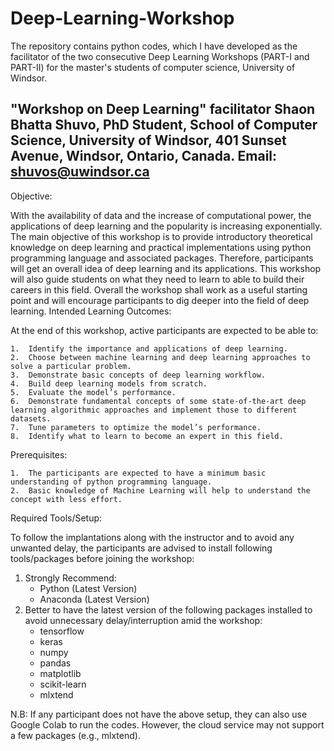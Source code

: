 # Deep-Learning-Workshop
The repository contains python codes, which I have developed as the facilitator of the two consecutive Deep Learning Workshops (PART-I and PART-II) for the master's students of computer science, University of Windsor.

"Workshop on Deep Learning"
facilitator 
Shaon Bhatta Shuvo,
PhD Student, School of Computer Science,
University of Windsor, 401 Sunset Avenue, Windsor, Ontario, Canada.
      Email: shuvos@uwindsor.ca
----------------------------------------------------------------------------------------------------
Objective:

With the availability of data and the increase of computational power, the applications of deep learning and the popularity is increasing exponentially. The main objective of this workshop is to provide introductory theoretical knowledge on deep learning and practical implementations using python programming language and associated packages. Therefore, participants will get an overall idea of deep learning and its applications. This workshop will also guide students on what they need to learn to able to build their careers in this field. Overall the workshop shall work as a useful starting point and will encourage participants to dig deeper into the field of deep learning.
Intended Learning Outcomes:

At the end of this workshop, active participants are expected to be able to: 

	1.	Identify the importance and applications of deep learning. 
	2.	Choose between machine learning and deep learning approaches to solve a particular problem.
	3.	Demonstrate basic concepts of deep learning workflow. 
	4.	Build deep learning models from scratch. 
	5.	Evaluate the model’s performance. 
	6.	Demonstrate fundamental concepts of some state-of-the-art deep learning algorithmic approaches and implement those to different datasets. 
	7.	Tune parameters to optimize the model’s performance. 
	8.	Identify what to learn to become an expert in this field. 
 

Prerequisites:

	1.	The participants are expected to have a minimum basic understanding of python programming language. 
	2.	Basic knowledge of Machine Learning will help to understand the concept with less effort.  

Required Tools/Setup:

To follow the implantations along with the instructor and to avoid any unwanted delay, the participants are advised to install following tools/packages before joining the workshop:

1.	Strongly Recommend: 
	-	Python (Latest Version)
	-	Anaconda (Latest Version)  
2.	Better to have the latest version of the following packages installed to avoid unnecessary delay/interruption amid the workshop: 
	-	tensorflow
	-	keras	
	-	numpy
	-	pandas
	-	matplotlib
	-	scikit-learn
	-	mlxtend

N.B: If any participant does not have the above setup, they can also use Google Colab to run the codes. However, the cloud service may not support a few packages (e.g., mlxtend).

